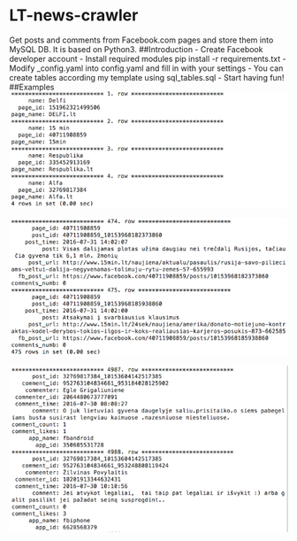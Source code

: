 # LT-news-crawler
Get posts and comments from Facebook.com pages and store them into MySQL DB. It is based on Python3.
##Introduction
	- Create Facebook developer account
	- Install required modules pip install -r requirements.txt
	- Modify _config.yaml into config.yaml and fill in with your settings
	- You can create tables according my template using sql_tables.sql
	- Start having fun!
##Examples
![alt text](screenshots/sources.png "fb pages example")

![alt text](screenshots/posts.png "page posts example")

![alt text](screenshots/comments.png "post comments example")